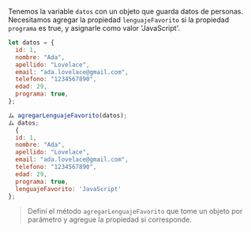 Tenemos la variable `datos` con un objeto que guarda datos de personas. 
Necesitamos agregar la propiedad `lenguajeFavorito` si la propiedad `programa` es true, y asignarle como valor 'JavaScript'.

```js
let datos = {
  id: 1,
  nombre: "Ada",
  apellido: "Lovelace",
  email: "ada.lovelace@gmail.com",
  telefono: "1234567890",
  edad: 29,
  programa: true,
};

ム agregarLenguajeFavorito(datos);
ム datos;
  {
  id: 1,
  nombre: "Ada",
  apellido: "Lovelace",
  email: "ada.lovelace@gmail.com",
  telefono: "1234567890",
  edad: 29,
  programa: true,
  lenguajeFavorito: 'JavaScript'
};
```
> Definí el método `agregarLenguajeFavorito` que tome un objeto por parámetro y agregue la propiedad si corresponde.